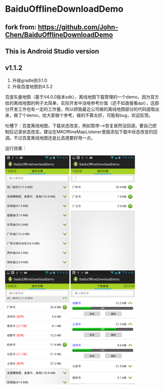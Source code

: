 BaiduOfflineDownloadDemo
========================

## fork from: https://github.com/John-Chen/BaiduOfflineDownloadDemo

## This is Android Studio version

## v1.1.2
1. 升级gradle到3.1.0
1. 升级百度地图到4.5.2

百度矢量地图（基于V4.0.0版本sdk），离线地图下载管理的一个demo，因为官方给的离线地图的例子太简单，实际开发中没啥参考价值（还不如直接看api），这部分开发工作也有一定的工作量，所以把我最近公司做的离线地图部分的代码提取出来，做了个demo，给大家做个参考，做的不算太好，可能有bug，欢迎反馈。

吐槽下：百度离线地图，下载状态改变，例如暂停-->恢复居然没回调，要自己控制后记录状态改变。建议在MKOfflineMapListener里面添加下载中状态改变的回调。不过百度离线地图还是比高德要好用一点。


运行效果：

<img src="./运行效果图/1.png" width="210"/> <img src="./运行效果图/2.png" width="210"/> <img src="./运行效果图/3.png" width="210"/> <img src="./运行效果图/4.png" width="210"/>
